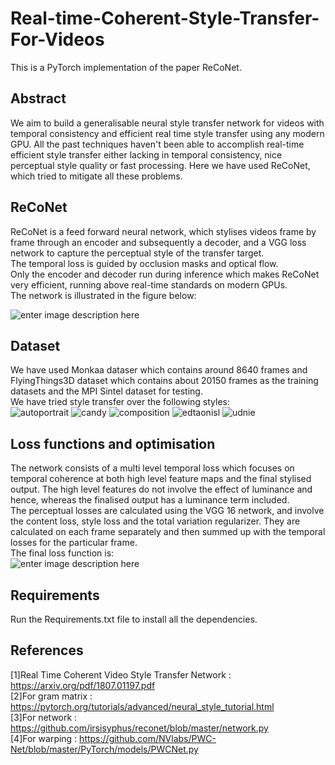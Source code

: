# Real-time-Coherent-Style-Transfer-For-Videos
This is a PyTorch implementation of the paper ReCoNet.
## Abstract
We aim to build a generalisable neural style transfer network for videos with temporal consistency and efficient real time style transfer using any modern GPU. All the past techniques haven't been able to accomplish real-time efficient style transfer either lacking in temporal consistency, nice perceptual style quality or fast processing. Here we have used ReCoNet, which tried to mitigate all these problems.
## ReCoNet
ReCoNet is a feed forward neural network, which stylises videos frame by frame through an encoder and subsequently a decoder, and a VGG loss network to capture the perceptual style of the transfer target.<br>
The temporal loss is guided by occlusion masks and optical flow.<br>
Only the encoder and decoder run during inference which makes ReCoNet very efficient, running above real-time standards on modern GPUs.<br>
The network is illustrated in the figure below:<br>

![enter image description here](https://github.com/skq024/Real-time-Coherent-Style-Transfer-For-Videos/blob/master/network.png)
## Dataset
We have used Monkaa dataser which contains around 8640 frames and FlyingThings3D dataset which contains about 20150 frames as the training datasets and the MPI Sintel dataset for testing.<br>
We have tried style transfer over the following styles:<br>
![autoportrait](https://github.com/skq024/Real-time-Coherent-Style-Transfer-For-Videos/blob/master/styles/autoportrait.jpg)
![candy](https://github.com/skq024/Real-time-Coherent-Style-Transfer-For-Videos/blob/master/styles/candy.jpg)
![composition](https://github.com/skq024/Real-time-Coherent-Style-Transfer-For-Videos/blob/master/styles/composition.jpg)
![edtaonisl](https://github.com/skq024/Real-time-Coherent-Style-Transfer-For-Videos/blob/master/styles/edtaonisl.jpg)
![udnie](https://github.com/skq024/Real-time-Coherent-Style-Transfer-For-Videos/blob/master/styles/udnie.jpg)
## Loss functions and optimisation
The network consists of a multi level temporal loss which focuses on temporal coherence at both high level feature maps and the final stylised output. The high level features do not involve the effect of luminance and hence, whereas the finalised output has a luminance term included.<br>
The perceptual losses are calculated using the VGG 16 network, and involve the content loss, style loss and the total variation regularizer. They are calculated on each frame separately and then summed up with the temporal losses for the particular frame.<br>
The final loss function is:<br>
![enter image description here](https://github.com/skq024/Real-time-Coherent-Style-Transfer-For-Videos/blob/master/finalloss.png)
## Requirements
Run the Requirements.txt file to install all the dependencies.
## References
[1]Real Time Coherent Video Style Transfer Network : https://arxiv.org/pdf/1807.01197.pdf <br>
[2]For gram matrix : https://pytorch.org/tutorials/advanced/neural_style_tutorial.html <br>
[3]For network : https://github.com/irsisyphus/reconet/blob/master/network.py <br>
[4]For warping : https://github.com/NVlabs/PWC-Net/blob/master/PyTorch/models/PWCNet.py
